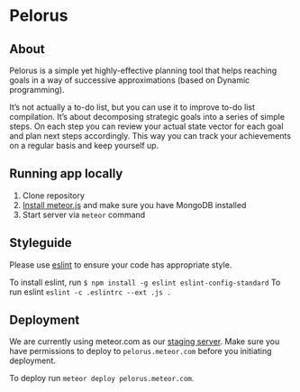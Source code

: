 # Pelorus 

## About
Pelorus is a simple yet highly-effective planning tool that helps reaching goals in a way of
successive approximations (based on Dynamic programming).

It’s not actually a to-do list, but you can use it to improve to-do list compilation. It’s
about decomposing strategic goals into a series of simple steps. On each step you can review
your actual state vector for each goal and plan next steps accordingly. This way you can
track your achievements on a regular basis and keep yourself up.

## Running app locally

1. Clone repository
2. [Install meteor.js](https://www.meteor.com/install) and make sure you have MongoDB installed
3. Start server via `meteor` command

## Styleguide

Please use [eslint](https://github.com/eslint/eslint) to ensure your code has appropriate style.

To install eslint, run `$ npm install -g eslint eslint-config-standard`
To run eslint `eslint -c .eslintrc --ext .js .`


## Deployment

We are currently using meteor.com as our [staging server](http://pelorus.meteor.com). Make sure you
have permissions to deploy to `pelorus.meteor.com` before you initiating deployment.

To deploy run `meteor deploy pelorus.meteor.com`.

